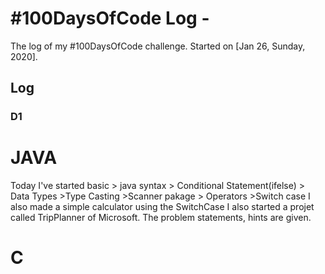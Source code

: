 # #100DaysOfCode Log - <SAYAN MANNA>

The log of my #100DaysOfCode challenge. Started on [Jan 26, Sunday, 2020].

## Log

### D1 
# JAVA
Today I've started basic > java syntax > Conditional Statement(ifelse) > Data Types >Type Casting >Scanner pakage > Operators >Switch case
I also made a simple calculator using the SwitchCase
I also started a projet called TripPlanner of Microsoft. The problem statements, hints are given.
# C


